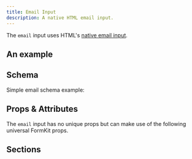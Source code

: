 ```yaml
---
title: Email Input
description: A native HTML email input.
---
```


<InputPageHero title="Email"></InputPageHero>

<page-toc></page-toc>

The `email` input uses HTML's [native email input](https://developer.mozilla.org/en-US/docs/Web/HTML/Element/input/email).

## An example

<example
  name="Email input"
  file="_content/examples/email/email-base.vue">
</example>

## Schema

Simple email schema example:

<example
name="Schema"
:min-height="550"
file="_content/examples/email/email-schema.vue"></example>

## Props & Attributes

The `email` input has no unique props but can make use of the following universal FormKit props.

<reference-table input="email" :attrs="['placeholder']">
</reference-table>

## Sections
<section-keys-intro></section-keys-intro>

<div>
  <formkit-input-diagram
    prefix-icon-content="📧"
    suffix-icon-content="✈️"
    label-content="Email address"
    input-content="test@example.com"
    help-content="Please use your school email address."
    message-content="Please provide a valid email."
  >
  </formkit-input-diagram>
</div>

<reference-table type="sectionKeys" primary="section-key">
</reference-table>
